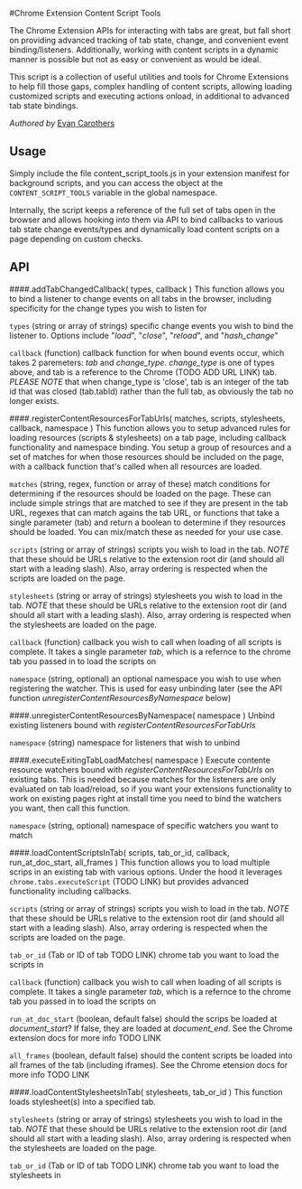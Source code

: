 #Chrome Extension Content Script Tools

The Chrome Extension APIs for interacting with tabs are great, but fall short on providing advanced tracking of tab state, change, and convenient event binding/listeners. Additionally, working with content scripts in a dynamic manner is possible but not as easy or convenient as would be ideal.

This script is a collection of useful utilities and tools for Chrome Extensions to help fill those gaps, complex handling of content scripts, allowing loading customized scripts and executing actions onload, in additional to advanced tab state bindings.

*Authored by* [Evan Carothers](https://github.com/ecaroth)

Usage
------

Simply include the file content_script_tools.js in your extension manifest for background scripts, and you can access the object at the `CONTENT_SCRIPT_TOOLS` variable in the global namespace.

Internally, the script keeps a reference of the full set of tabs open in the browser and allows hooking into them via API to bind callbacks to various tab state change events/types and dynamically load content scripts on a page depending on custom checks.

API
------

####.addTabChangedCallback( types, callback )
This function allows you to bind a listener to change events on all tabs in the browser, including specificity for the change types you wish to listen for

`types` (string or array of strings) specific change events you wish to bind the listener to. Options include "_load_", "_close_", "_reload_", and "_hash_change_"

`callback` (function) callback function for when bound events occur, which takes 2 paremeters: _tab_ and _change_type_. _change_type_ is one of types above, and tab is a reference to the Chrome (TODO ADD URL LINK) tab. _PLEASE NOTE_ that when change_type is 'close', tab is an integer of the tab id that was closed (tab.tabId) rather than the full tab, as obviously the tab no longer exists.


####.registerContentResourcesForTabUrls( matches, scripts, stylesheets, callback, namespace )
This function allows you to setup advanced rules for loading resources (scripts & stylesheets) on a tab page, including callback functionality and namespace binding. You setup a group of resources and a set of matches for when those resources should be included on the page, with a callback function that's called when all resources are loaded.

`matches` (string, regex, function or array of these) match conditions for determining if the resources should be loaded on the page. These can include simple strings that are matched to see if they are present in the tab URL, regexes that can match agains the tab URL, or functions that take a single parameter (tab) and return a boolean to determine if they resources should be loaded. You can mix/match these as needed for your use case.

`scripts` (string or array of strings) scripts you wish to load in the tab. _NOTE_ that these should be URLs relative to the extension root dir (and should all start with a leading slash). Also, array ordering is respected when the scripts are loaded on the page.

`stylesheets` (string or array of strings) stylesheets you wish to load in the tab. _NOTE_ that these should be URLs relative to the extension root dir (and should all start with a leading slash). Also, array ordering is respected when the stylesheets are loaded on the page.

`callback` (function) callback you wish to call when loading of all scripts is complete. It takes a single parameter _tab_, which is a refernce to the chrome tab you passed in to load the scripts on

`namespace` (string, optional) an optional namespace you wish to use when registering the watcher. This is used for easy unbinding later (see the API function _unregisterContentResourcesByNamespace_ below)

####.unregisterContentResourcesByNamespace( namespace )
Unbind existing listeners bound with _registerContentResourcesForTabUrls_

`namespace` (string) namespace for listeners that wish to unbind

####.executeExitingTabLoadMatches( namespace )
Execute contente resource watchers bound with _registerContentResourcesForTabUrls_ on existing tabs. This is needed because matches for the listeners are only evaluated on tab load/reload, so if you want your extensions functionality to work on existing pages right at install time you need to bind the watchers you want, then call this function.

`namespace` (string, optional) namespace of specific watchers you want to match 


####.loadContentScriptsInTab( scripts, tab_or_id, callback, run_at_doc_start, all_frames )
This function allows you to load multiple scrips in an existing tab with various options. Under the hood it leverages `chrome.tabs.executeScript` (TODO LINK) but provides advanced functionality including callbacks.

`scripts` (string or array of strings) scripts you wish to load in the tab. _NOTE_ that these should be URLs relative to the extension root dir (and should all start with a leading slash). Also, array ordering is respected when the scripts are loaded on the page.

`tab_or_id` (Tab or ID of tab TODO LINK) chrome tab you want to load the scripts in

`callback` (function) callback you wish to call when loading of all scripts is complete. It takes a single parameter _tab_, which is a refernce to the chrome tab you passed in to load the scripts on

`run_at_doc_start` (boolean, default false) should the scrips be loaded at _document_start_? If false, they are loaded at _document_end_. See the Chrome extension docs for more info TODO LINK

`all_frames` (boolean, default false) should the content scripts be loaded into all frames of the tab (including iframes). See the Chrome etension docs for more info TODO LINK

####.loadContentStylesheetsInTab( stylesheets, tab_or_id )
This function loads stylesheet(s) into a specified tab.

`stylesheets` (string or array of strings) stylesheets you wish to load in the tab. _NOTE_ that these should be URLs relative to the extension root dir (and should all start with a leading slash). Also, array ordering is respected when the stylesheets are loaded on the page.

`tab_or_id` (Tab or ID of tab TODO LINK) chrome tab you want to load the stylesheets in